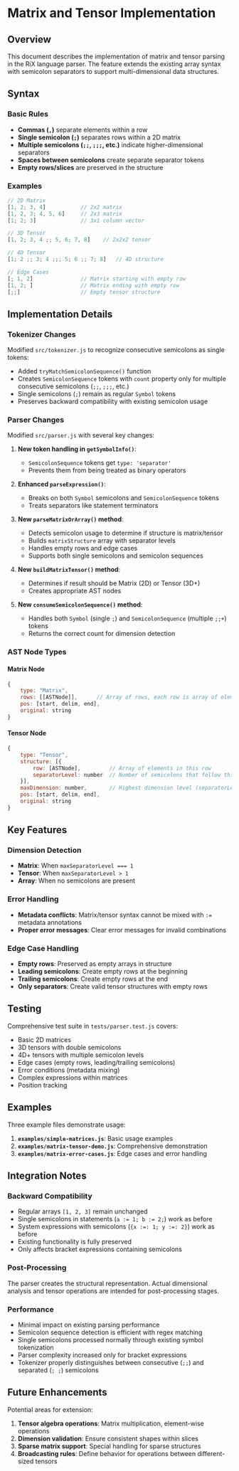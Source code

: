 # Matrix and Tensor Implementation

## Overview

This document describes the implementation of matrix and tensor parsing in the RiX language parser. The feature extends the existing array syntax with semicolon separators to support multi-dimensional data structures.

## Syntax

### Basic Rules

- **Commas (`,`)** separate elements within a row
- **Single semicolon (`;`)** separates rows within a 2D matrix  
- **Multiple semicolons (`;;`, `;;;`, etc.)** indicate higher-dimensional separators
- **Spaces between semicolons** create separate separator tokens
- **Empty rows/slices** are preserved in the structure

### Examples

```javascript
// 2D Matrix
[1, 2; 3, 4]           // 2x2 matrix
[1, 2, 3; 4, 5, 6]     // 2x3 matrix
[1; 2; 3]              // 3x1 column vector

// 3D Tensor  
[1, 2; 3, 4 ;; 5, 6; 7, 8]    // 2x2x2 tensor

// 4D Tensor
[1; 2 ;; 3; 4 ;;; 5; 6 ;; 7; 8]   // 4D structure

// Edge Cases
[; 1, 2]               // Matrix starting with empty row
[1, 2; ]               // Matrix ending with empty row
[;;]                   // Empty tensor structure
```

## Implementation Details

### Tokenizer Changes

Modified `src/tokenizer.js` to recognize consecutive semicolons as single tokens:

- Added `tryMatchSemicolonSequence()` function
- Creates `SemicolonSequence` tokens with `count` property only for multiple consecutive semicolons (`;;`, `;;;`, etc.)
- Single semicolons (`;`) remain as regular `Symbol` tokens
- Preserves backward compatibility with existing semicolon usage

### Parser Changes

Modified `src/parser.js` with several key changes:

1. **New token handling in `getSymbolInfo()`**:
   - `SemicolonSequence` tokens get `type: 'separator'`
   - Prevents them from being treated as binary operators

2. **Enhanced `parseExpression()`**:
   - Breaks on both `Symbol` semicolons and `SemicolonSequence` tokens
   - Treats separators like statement terminators

3. **New `parseMatrixOrArray()` method**:
   - Detects semicolon usage to determine if structure is matrix/tensor
   - Builds `matrixStructure` array with separator levels
   - Handles empty rows and edge cases
   - Supports both single semicolons and semicolon sequences

4. **New `buildMatrixTensor()` method**:
   - Determines if result should be Matrix (2D) or Tensor (3D+)
   - Creates appropriate AST nodes

5. **New `consumeSemicolonSequence()` method**:
   - Handles both `Symbol` (single `;`) and `SemicolonSequence` (multiple `;;+`) tokens
   - Returns the correct count for dimension detection

### AST Node Types

#### Matrix Node
```javascript
{
    type: "Matrix",
    rows: [[ASTNode]],      // Array of rows, each row is array of elements
    pos: [start, delim, end],
    original: string
}
```

#### Tensor Node
```javascript
{
    type: "Tensor", 
    structure: [{
        row: [ASTNode],         // Array of elements in this row
        separatorLevel: number  // Number of semicolons that follow this row
    }],
    maxDimension: number,       // Highest dimension level (separatorLevel + 1)
    pos: [start, delim, end],
    original: string
}
```

## Key Features

### Dimension Detection

- **Matrix**: When `maxSeparatorLevel === 1`
- **Tensor**: When `maxSeparatorLevel > 1`
- **Array**: When no semicolons are present

### Error Handling

- **Metadata conflicts**: Matrix/tensor syntax cannot be mixed with `:=` metadata annotations
- **Proper error messages**: Clear error messages for invalid combinations

### Edge Case Handling

- **Empty rows**: Preserved as empty arrays in structure
- **Leading semicolons**: Create empty rows at the beginning
- **Trailing semicolons**: Create empty rows at the end
- **Only separators**: Create valid tensor structures with empty rows

## Testing

Comprehensive test suite in `tests/parser.test.js` covers:

- Basic 2D matrices
- 3D tensors with double semicolons
- 4D+ tensors with multiple semicolon levels
- Edge cases (empty rows, leading/trailing semicolons)
- Error conditions (metadata mixing)
- Complex expressions within matrices
- Position tracking

## Examples

Three example files demonstrate usage:

1. **`examples/simple-matrices.js`**: Basic usage examples
2. **`examples/matrix-tensor-demo.js`**: Comprehensive demonstration
3. **`examples/matrix-error-cases.js`**: Edge cases and error handling

## Integration Notes

### Backward Compatibility

- Regular arrays `[1, 2, 3]` remain unchanged
- Single semicolons in statements (`a := 1; b := 2;`) work as before
- System expressions with semicolons (`{x :=: 1; y :=: 2}`) work as before
- Existing functionality is fully preserved
- Only affects bracket expressions containing semicolons

### Post-Processing

The parser creates the structural representation. Actual dimensional analysis and tensor operations are intended for post-processing stages.

### Performance

- Minimal impact on existing parsing performance
- Semicolon sequence detection is efficient with regex matching
- Single semicolons processed normally through existing symbol tokenization
- Parser complexity increased only for bracket expressions
- Tokenizer properly distinguishes between consecutive (`;;`) and separated (`; ;`) semicolons

## Future Enhancements

Potential areas for extension:

1. **Tensor algebra operations**: Matrix multiplication, element-wise operations
2. **Dimension validation**: Ensure consistent shapes within slices
3. **Sparse matrix support**: Special handling for sparse structures
4. **Broadcasting rules**: Define behavior for operations between different-sized tensors
